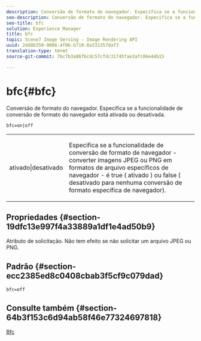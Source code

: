 ```yaml
---
description: Conversão de formato do navegador. Especifica se a funcionalidade de conversão de formato do navegador está ativada ou desativada.
seo-description: Conversão de formato do navegador. Especifica se a funcionalidade de conversão de formato do navegador está ativada ou desativada.
seo-title: bfc
solution: Experience Manager
title: bfc
topic: Scene7 Image Serving - Image Rendering API
uuid: 2dd8b350-9006-4f0b-b710-0a331357daf3
translation-type: tm+mt
source-git-commit: 7bc7b3a86fbcdc57cfdc31745fae3afc06e44b15

---
```



# bfc{#bfc}

Conversão de formato do navegador. Especifica se a funcionalidade de conversão de formato do navegador está ativada ou desativada.

`bfc=on|off`

<table id="simpletable_2D23B1B282CD4216AB5BE7E7430D1B3F"> 
 <tr class="strow"> 
  <td class="stentry"> <p> <span class="codeph"> ativado|desativado </span> </p> </td> 
  <td class="stentry"> <p>Especifica se a funcionalidade de conversão de formato de navegador - converter imagens JPEG ou PNG em formatos de arquivo específicos de navegador - é true ( <span class="codeph"> ativado </span>) ou false ( <span class="codeph"> desativado </span> para nenhuma conversão de formato específica de navegador). </p> </td> 
 </tr> 
</table>

## Propriedades {#section-19dfc13e997f4a33889a1df1e4ad50b9}

Atributo de solicitação. Não tem efeito se não solicitar um arquivo JPEG ou PNG.

## Padrão {#section-ecc2385ed8c0408cbab3f5cf9c079dad}

`bfc=off`

## Consulte também {#section-64b3f153c6d94ab58f46e77324697818}

[Bfc](../../../../../is-api/image-catalog/image-serving-api-ref/c-image-catalog-reference/c-attributes-reference/r-bfc.md#reference-5217a41d9d7447d6b0624077eb38d3de)
